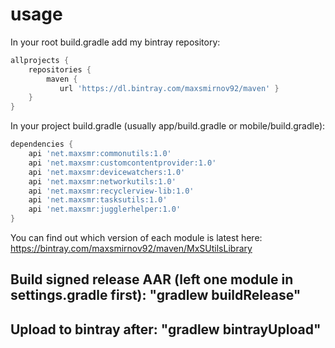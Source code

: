 # usage

In your root build.gradle add my bintray repository:

``` groovy
allprojects {
    repositories {
        maven {
           url 'https://dl.bintray.com/maxsmirnov92/maven' }
    }
}
```

In your project build.gradle (usually app/build.gradle or mobile/build.gradle):

``` groovy
dependencies {
    api 'net.maxsmr:commonutils:1.0'
    api 'net.maxsmr:customcontentprovider:1.0'
    api 'net.maxsmr:devicewatchers:1.0'
    api 'net.maxsmr:networkutils:1.0'
    api 'net.maxsmr:recyclerview-lib:1.0'
    api 'net.maxsmr:tasksutils:1.0'
    api 'net.maxsmr:jugglerhelper:1.0'
}
```

You can find out which version of each module is latest here: https://bintray.com/maxsmirnov92/maven/MxSUtilsLibrary

## Build signed release AAR (left one module in settings.gradle first): "gradlew buildRelease"
## Upload to bintray after: "gradlew bintrayUpload"